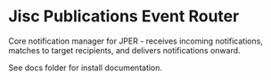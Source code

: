 # Jisc Publications Event Router

Core notification manager for JPER - receives incoming notifications, matches to target recipients, and delivers notifications onward.

See docs folder for install documentation.
